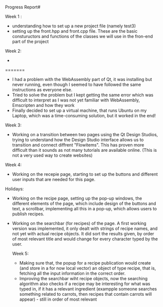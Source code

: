 Progress Report#

Week 1 :
- understanding how to set up a new project file (namely test3)
- setting up the front.hpp and front.cpp file. These are the basic constuructors and functions of the classes we will use in the fron-end part of the project

Week 2:

- 
=======
- I had a problem with the WebAssembly part of Qt, it was installing but never running, even though I seemed to have followed the same instructions as everyone else.
- Tried to solve the problem but I kept getting the same error which was difficult to interpret as I was not yet familiar with WebAssembly, Emscripten and how they work
- Finally decided to set up a virtual machine, that runs Ubuntu on my Laptop, which was a time-consuming solution, but it worked in the end!

Week 3:
- Working on a transition between two pages using the Qt Design Studios, trying to understand how the Design Studio interface allows us to transition and connect diffrent "Flowitems". This has proven more difficult than it sounds as not many tutorials are available online. (This is not a very used way to create websites)

Week 4:
- Working on the recepie  page, starting to set up the buttons and different user inputs that are needed for this page.

Holidays:
- Working on the recipe page, setting up the pop-up windows, the different elements of the page, which include design of the buttons and text, a scrollbar, implementing all this in a pop-up, which allows users to publish recipes.
- Working on the searchbar (for recipes) of the page. A first working version was implemented, it only dealt with strings of recipe names, and not yet with actual recipe objects. It did sort the results given, by order of most relevant title and would change for every character typed by the user.

  Week 5:
  - Making sure that, the popup for a recipe publication would create (and store in a for now local vector<string>) an object of type recipe, that is, fetching all the input information in the correct order. 
  - Improving the searchbar wiht recipe objects, now the searching algorithm also checks if a recipe may be interesting for what was typed in, if it has a relevant ingredient (exampple someone searches something related to carrots, then recipes that contain carrots will appear) - still in order of most relevant 

